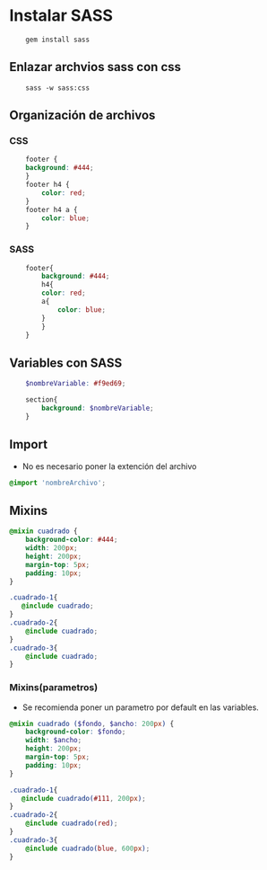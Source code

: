 # Instalar SASS

```
    gem install sass
```
## Enlazar archvios sass con css

```
    sass -w sass:css
```

## Organización de archivos

### CSS

```css
    footer {
    background: #444; 
    }
    footer h4 {
        color: red; 
    }
    footer h4 a {
        color: blue; 
    }
```

### SASS

```scss
    footer{
        background: #444;
        h4{
        color: red;
        a{
            color: blue;
        }
        }
    }
```

## Variables con SASS

```scss
    $nombreVariable: #f9ed69;

    section{
        background: $nombreVariable;
    }
```

## Import

* No es necesario poner la extención del archivo

```scss
@import 'nombreArchivo';
```

## Mixins

```scss
@mixin cuadrado {
    background-color: #444;
    width: 200px;
    height: 200px;
    margin-top: 5px;
    padding: 10px;
}

.cuadrado-1{
   @include cuadrado;
}
.cuadrado-2{
    @include cuadrado;
}
.cuadrado-3{
    @include cuadrado;
}
```

### Mixins(parametros)

* Se recomienda poner un parametro por default en las variables.  

```scss
@mixin cuadrado ($fondo, $ancho: 200px) {
    background-color: $fondo;
    width: $ancho;
    height: 200px;
    margin-top: 5px;
    padding: 10px;
}

.cuadrado-1{
   @include cuadrado(#111, 200px);
}
.cuadrado-2{
    @include cuadrado(red);
}
.cuadrado-3{
    @include cuadrado(blue, 600px);
}
```

